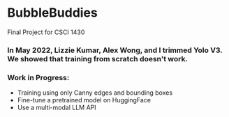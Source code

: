 # BubbleBuddies
Final Project for CSCI 1430

### In May 2022, Lizzie Kumar, Alex Wong, and I trimmed Yolo V3. We showed that training from scratch doesn't work.

### Work in Progress:
- Training using only Canny edges and bounding boxes
- Fine-tune a pretrained model on HuggingFace
- Use a multi-modal LLM API
